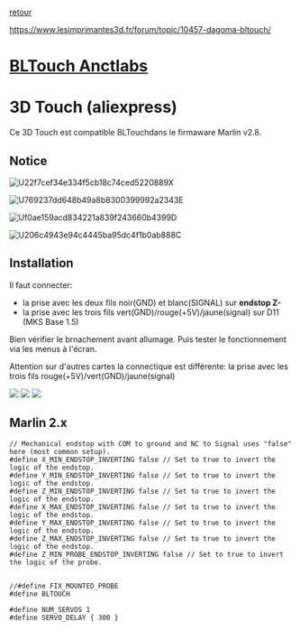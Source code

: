 [retour](../README.md)


https://www.lesimprimantes3d.fr/forum/topic/10457-dagoma-bltouch/

# [BLTouch Anctlabs](https://www.antclabs.com/bltouch)


# 3D  Touch (aliexpress)  

Ce 3D Touch est compatible BLTouchdans le firmaware Marlin v2.8.  

## Notice  

![U22f7cef34e334f5cb18c74ced5220889X](../images/U22f7cef34e334f5cb18c74ced5220889X.webp)

![U769237dd648b49a8b8300399992a2343E](../images/U769237dd648b49a8b8300399992a2343E.webp)

![Uf0ae159acd834221a839f243660b4399D](../images/Uf0ae159acd834221a839f243660b4399D.webp)

![U206c4943e94c4445ba95dc4f1b0ab888C](../images/U206c4943e94c4445ba95dc4f1b0ab888C.webp)

## Installation  
Il faut connecter:
- la prise avec les deux fils noir(GND) et blanc(SIGNAL) sur **endstop Z-**
- la prise avec les trois fils vert(GND)/rouge(+5V)/jaune(signal) sur D11 (MKS Base 1.5)

Bien vérifier le brnachement avant allumage.
Puis tester le fonctionnement via les menus à l'écran.

Attention sur d'autres cartes la connectique est différente:
la prise avec les trois fils rouge(+5V)/vert(GND)/jaune(signal)

![](../images/IMG_8641.JPG)
![](../images/IMG_8645.JPG)
![](../images/IMG_8646.JPG)

## Marlin 2.x

```
// Mechanical endstop with COM to ground and NC to Signal uses "false" here (most common setup).
#define X_MIN_ENDSTOP_INVERTING false // Set to true to invert the logic of the endstop.
#define Y_MIN_ENDSTOP_INVERTING false // Set to true to invert the logic of the endstop.
#define Z_MIN_ENDSTOP_INVERTING false // Set to true to invert the logic of the endstop.
#define X_MAX_ENDSTOP_INVERTING false // Set to true to invert the logic of the endstop.
#define Y_MAX_ENDSTOP_INVERTING false // Set to true to invert the logic of the endstop.
#define Z_MAX_ENDSTOP_INVERTING false // Set to true to invert the logic of the endstop.
#define Z_MIN_PROBE_ENDSTOP_INVERTING false // Set to true to invert the logic of the probe.


//#define FIX_MOUNTED_PROBE
#define BLTOUCH

#define NUM_SERVOS 1
#define SERVO_DELAY { 300 }
```
